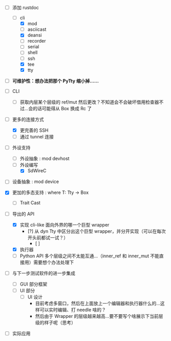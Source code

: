 - [ ]  添加 rustdoc
    - [ ]  cli
        - [x]  mod
        - [ ]  asciicast
        - [x]  deansi
        - [ ]  recorder
        - [ ]  serial
        - [ ]  shell
        - [ ]  ssh
        - [x]  tee
        - [x]  tty

- [ ] **可维护性：想办法把那个 PyTty 缩小掉……**

- [ ] CLI
    - [ ] 获取内层某个层级的 ref/mut 然后更改？不知道会不会破坏借用检查器不过…会的话可能得从 Box 换成 Rc 了

- [ ] 更多的连接方式
    - [x] 更完善的 SSH
    - [ ] 通过 tunnel 连接

- [ ] 外设支持
    - [ ] 外设抽象 : mod devhost
    - [ ] 外设编写
        - [x] SdWireC

- [ ] 设备抽象 : mod device

- [x] 更加的多态支持 : where T: Tty -> Box<dyn Tty>
    - [ ] Trait Cast

- [ ] 导出的 API
    - [x] 实现 cli-like 面向外界的哪一个巨型 wrapper
        - [?] 从 dyn Tty 中区分出这个巨型 wrapper，并分开实现（可以在每次开头前都试一试？）
            - [ ] 
    - [x] 执行器
    - [ ] Python API 多个层级之间不太能互通…（inner_ref 和 inner_mut 不能直接用）需要想个办法处理下

- [ ] 与下一步测试软件的进一步集成
    - [ ] GUI 部分框架
    - [ ] UI 部分
        - [ ] UI 设计
            - 目前考虑多窗口，然后在上面放上一个编辑器和执行器什么的…这样可以实时编辑、打 needle 啥的？
            - 然后由于 Wrapper 的层级越来越高…要不要写个啥展示下当前层级的样子呢（思考）

- [ ] 实际应用
